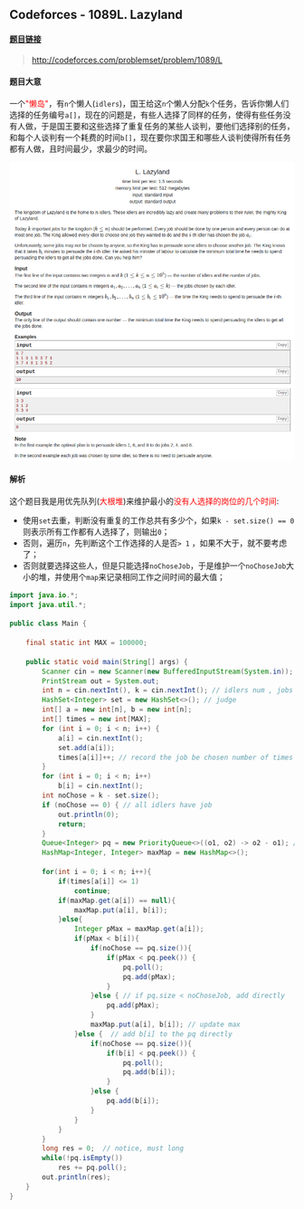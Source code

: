 ## Codeforces - 1089L. Lazyland

#### [题目链接](http://codeforces.com/problemset/problem/1089/L)

> http://codeforces.com/problemset/problem/1089/L

#### 题目大意
一个<font color= red>"懒岛"</font>，有`n`个懒人(`idlers`)，国王给这`n`个懒人分配`k`个任务，告诉你懒人们选择的任务编号`a[]`，现在的问题是，有些人选择了同样的任务，使得有些任务没有人做，于是国王要和这些选择了重复任务的某些人谈判，要他们选择别的任务，和每个人谈判有一个耗费的时间`b[]`，现在要你求国王和哪些人谈判使得所有任务都有人做，且时间最少，求最少的时间。

![在这里插入图片描述](images/1089L_t.png)
#### 解析
这个题目我是用优先队列(<font color = red>大根堆</font>)来维护最小的<font color = red>没有人选择的岗位的几个时间</font>: 

*  使用`set`去重，判断没有重复的工作总共有多少个，如果`k - set.size() == 0`则表示所有工作都有人选择了，则输出`0`；
*  否则，遍历`n`，先判断这个工作选择的人是否`> 1` ，如果不大于，就不要考虑了；
*  否则就要选择这些人，但是只能选择`noChoseJob`，于是维护一个`noChoseJob`大小的堆，并使用个`map`来记录相同工作之间时间的最大值；

```java
import java.io.*;
import java.util.*;

public class Main {

    final static int MAX = 100000;

    public static void main(String[] args) {
        Scanner cin = new Scanner(new BufferedInputStream(System.in));
        PrintStream out = System.out;
        int n = cin.nextInt(), k = cin.nextInt(); // idlers num , jobs num
        HashSet<Integer> set = new HashSet<>(); // judge
        int[] a = new int[n], b = new int[n];
        int[] times = new int[MAX];
        for (int i = 0; i < n; i++) {
            a[i] = cin.nextInt();
            set.add(a[i]);
            times[a[i]]++; // record the job be chosen number of times
        }
        for (int i = 0; i < n; i++)
            b[i] = cin.nextInt();
        int noChose = k - set.size(); 
        if (noChose == 0) { // all idlers have job
            out.println(0);
            return;
        }
        Queue<Integer> pq = new PriorityQueue<>((o1, o2) -> o2 - o1); // the big heap
        HashMap<Integer, Integer> maxMap = new HashMap<>();

        for(int i = 0; i < n; i++){
            if(times[a[i]] <= 1)
                continue;
            if(maxMap.get(a[i]) == null){
                maxMap.put(a[i], b[i]);
            }else{
                Integer pMax = maxMap.get(a[i]); 
                if(pMax < b[i]){
                    if(noChose == pq.size()){
                        if(pMax < pq.peek()) {
                            pq.poll();
                            pq.add(pMax);
                        }
                    }else { // if pq.size < noChoseJob, add directly
                        pq.add(pMax);
                    }
                    maxMap.put(a[i], b[i]); // update max
                }else {  // add b[i] to the pq directly
                    if(noChose == pq.size()){
                        if(b[i] < pq.peek()) {
                            pq.poll();
                            pq.add(b[i]);
                        }
                    }else {
                        pq.add(b[i]);
                    }
                }
            }
        }
        long res = 0;  // notice, must long
        while(!pq.isEmpty())
            res += pq.poll();
        out.println(res);
    }
}
```